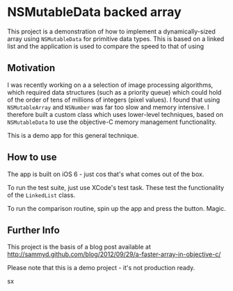 # NSMutableData backed array

This project is a demonstration of how to implement a dynamically-sized
array using `NSMutableData` for primitive data types. This is based on
a linked list and the application is used to compare the speed to that
of using 


## Motivation

I was recently working on a a selection of image processing algorithms,
which required data structures (such as a priority queue) which could
hold of the order of tens of millions of integers (pixel values). I found
that using `NSMutableArray` and `NSNumber` was far too slow and memory
intensive. I therefore built a custom class which uses lower-level
techniques, based on `NSMutableData` to use the objective-C memory management
functionality.

This is a demo app for this general technique.

## How to use

The app is built on iOS 6 - just cos that's what comes out of the box.

To run the test suite, just use XCode's test task. These test the functionality
of the `LinkedList` class.

To run the comparison routine, spin up the app and press the button. Magic.

## Further Info

This project is the basis of a blog post available at
http://sammyd.github.com/blog/2012/09/29/a-faster-array-in-objective-c/

Please note that this is a demo project - it's not production ready.

sx